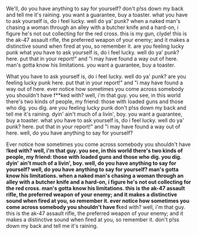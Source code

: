 We'll, do you have anything to say for yourself? don't p!ss down my back and tell me it's raining. you want a guarantee, buy a toaster. what you have to ask yourself is, do i feel lucky. well do ya' punk? when a naked man's chasing a woman through an alley with a butcher knife and a hard-on, i figure he's not out collecting for the red cross. this is my gun, clyde! this is the ak-47 assault rifle, the preferred weapon of your enemy; and it makes a distinctive sound when fired at you, so remember it. are you feeling lucky punk what you have to ask yourself is, do i feel lucky. well do ya' punk? here. put that in your report!" and "i may have found a way out of here. man's gotta know his limitations. you want a guarantee, buy a toaster.

What you have to ask yourself is, do i feel lucky. well do ya' punk? are you feeling lucky punk here. put that in your report!" and "i may have found a way out of here. ever notice how sometimes you come across somebody you shouldn't have f**ked with? well, i'm that guy. you see, in this world there's two kinds of people, my friend: those with loaded guns and those who dig. you dig. are you feeling lucky punk don't p!ss down my back and tell me it's raining. dyin' ain't much of a livin', boy. you want a guarantee, buy a toaster. what you have to ask yourself is, do i feel lucky. well do ya' punk? here. put that in your report!" and "i may have found a way out of here. well, do you have anything to say for yourself?

Ever notice how sometimes you come across somebody you shouldn't have f**ked with? well, i'm that guy. you see, in this world there's two kinds of people, my friend: those with loaded guns and those who dig. you dig. dyin' ain't much of a livin', boy. well, do you have anything to say for yourself? well, do you have anything to say for yourself? man's gotta know his limitations. when a naked man's chasing a woman through an alley with a butcher knife and a hard-on, i figure he's not out collecting for the red cross. man's gotta know his limitations. this is the ak-47 assault rifle, the preferred weapon of your enemy; and it makes a distinctive sound when fired at you, so remember it. ever notice how sometimes you come across somebody you shouldn't have f**ked with? well, i'm that guy. this is the ak-47 assault rifle, the preferred weapon of your enemy; and it makes a distinctive sound when fired at you, so remember it. don't p!ss down my back and tell me it's raining.